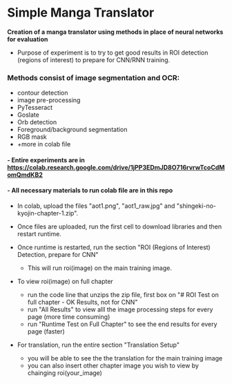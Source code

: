 # Simple Manga Translator

<b> Creation of a manga translator using methods in place of neural networks for evaluation </b>
- Purpose of experiment is to try to get good results in ROI detection (regions of interest) to prepare for CNN/RNN training.
### Methods consist of image segmentation and OCR: <br>
  - contour detection <br>
  - image pre-processing <br>
  - PyTesseract <br>
  - Goslate <br>
  - Orb detection <br>
  - Foreground/background segmentation <br>
  - RGB mask <br>
  - +more in colab file <br>
#### - Entire experiments are in https://colab.research.google.com/drive/1jPP3EDmJD8O716rvrwTcoCdMomQmdKB2
#### - All necessary materials to run colab file are in this repo

- In colab, upload the files "aot1.png", "aot1_raw.jpg" and "shingeki-no-kyojin-chapter-1.zip".

- Once files are uploaded, run the first cell to download libraries and then restart runtime.

- Once runtime is restarted, run the section "ROI (Regions of Interest) Detection, prepare for CNN"
	- This will run roi(image) on the main training image.

- To view roi(image) on full chapter
	- run the code line that unzips the zip file, first box on "# ROI Test on full chapter - OK Results, not for CNN"
	- run "All Results" to view alll the image processing steps for every page (more time consuming)
	- run "Runtime Test on Full Chapter" to see the end results for every page (faster)

- For translation, run the entire section "Translation Setup"
	- you will be able to see the the translation for the main training image
	- you can also insert other chapter image you wish to view by chainging roi(your_image)
